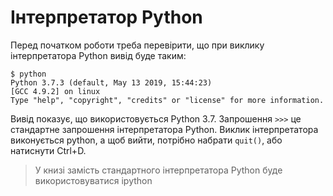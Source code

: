 # Інтерпретатор Python

Перед початком роботи треба перевірити, що при виклику інтерпретатора Python
вивід буде таким:

```
$ python
Python 3.7.3 (default, May 13 2019, 15:44:23)
[GCC 4.9.2] on linux
Type "help", "copyright", "credits" or "license" for more information.
```


Вивід показує, що використовується Python 3.7. Запрошення ``>>>`` це стандартне запрошення
інтерпретатора Python. Виклик інтерпретатора виконується python, а щоб вийти,
потрібно набрати ``quit()``, або натиснути Ctrl+D.

> У книзі замість стандартного інтерпретатора Python буде використовуватися ipython
